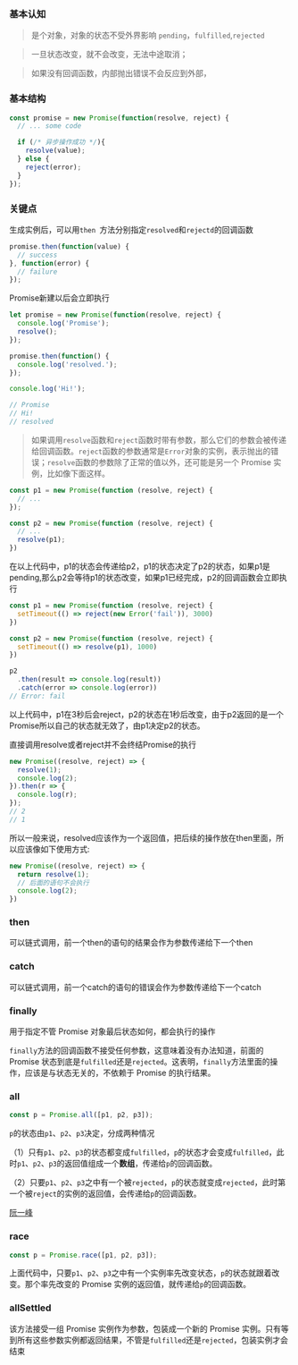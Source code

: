 ### 基本认知

> 是个对象，对象的状态不受外界影响 `pending`，`fulfilled`,`rejected`

> 一旦状态改变，就不会改变，无法中途取消；

> 如果没有回调函数，内部抛出错误不会反应到外部，

### 基本结构

```js
const promise = new Promise(function(resolve, reject) {
  // ... some code

  if (/* 异步操作成功 */){
    resolve(value);
  } else {
    reject(error);
  }
});
```

### 关键点

生成实例后，可以用`then `方法分别指定`resolved`和`rejectd`的回调函数

```js
promise.then(function(value) {
  // success
}, function(error) {
  // failure
});
```

Promise新建以后会立即执行

```js
let promise = new Promise(function(resolve, reject) {
  console.log('Promise');
  resolve();
});

promise.then(function() {
  console.log('resolved.');
});

console.log('Hi!');

// Promise
// Hi!
// resolved
```

> 如果调用`resolve`函数和`reject`函数时带有参数，那么它们的参数会被传递给回调函数。`reject`函数的参数通常是`Error`对象的实例，表示抛出的错误；`resolve`函数的参数除了正常的值以外，还可能是另一个 Promise 实例，比如像下面这样。

```js
const p1 = new Promise(function (resolve, reject) {
  // ...
});

const p2 = new Promise(function (resolve, reject) {
  // ...
  resolve(p1);
})
```

在以上代码中，p1的状态会传递给p2，p1的状态决定了p2的状态，如果p1是pending,那么p2会等待p1的状态改变，如果p1已经完成，p2的回调函数会立即执行

```js
const p1 = new Promise(function (resolve, reject) {
  setTimeout(() => reject(new Error('fail')), 3000)
})

const p2 = new Promise(function (resolve, reject) {
  setTimeout(() => resolve(p1), 1000)
})

p2
  .then(result => console.log(result))
  .catch(error => console.log(error))
// Error: fail
```

以上代码中，p1在3秒后会reject，p2的状态在1秒后改变，由于p2返回的是一个Promise所以自己的状态就无效了，由p1决定p2的状态。

直接调用resolve或者reject并不会终结Promise的执行

```js
new Promise((resolve, reject) => {
  resolve(1);
  console.log(2);
}).then(r => {
  console.log(r);
});
// 2
// 1
```

所以一般来说，resolved应该作为一个返回值，把后续的操作放在then里面，所以应该像如下使用方式:

```js
new Promise((resolve, reject) => {
  return resolve(1);
  // 后面的语句不会执行
  console.log(2);
})
```

### then

可以链式调用，前一个then的语句的结果会作为参数传递给下一个then

### catch

可以链式调用，前一个catch的语句的错误会作为参数传递给下一个catch

### finally

用于指定不管 Promise 对象最后状态如何，都会执行的操作



`finally`方法的回调函数不接受任何参数，这意味着没有办法知道，前面的 Promise 状态到底是`fulfilled`还是`rejected`。这表明，`finally`方法里面的操作，应该是与状态无关的，不依赖于 Promise 的执行结果。

### all

```javascript
const p = Promise.all([p1, p2, p3]);
```

`p`的状态由`p1`、`p2`、`p3`决定，分成两种情况

（1）只有`p1`、`p2`、`p3`的状态都变成`fulfilled`，`p`的状态才会变成`fulfilled`，此时`p1`、`p2`、`p3`的返回值组成一个**数组**，传递给`p`的回调函数。

（2）只要`p1`、`p2`、`p3`之中有一个被`rejected`，`p`的状态就变成`rejected`，此时第一个被`reject`的实例的返回值，会传递给`p`的回调函数。

[阮一峰](https://es6.ruanyifeng.com/#docs/promise#Promise-all)

### race

```javascript
const p = Promise.race([p1, p2, p3]);
```

上面代码中，只要`p1`、`p2`、`p3`之中有一个实例率先改变状态，`p`的状态就跟着改变。那个率先改变的 Promise 实例的返回值，就传递给`p`的回调函数。

### allSettled

该方法接受一组 Promise 实例作为参数，包装成一个新的 Promise 实例。只有等到所有这些参数实例都返回结果，不管是`fulfilled`还是`rejected`，包装实例才会结束

